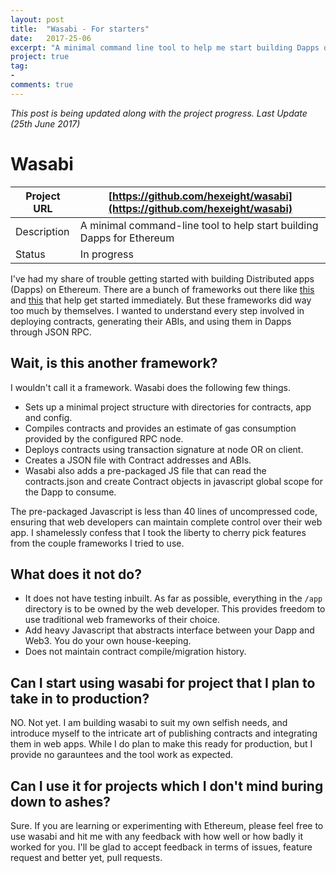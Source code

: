 ```yaml
---
layout: post
title:  "Wasabi - For starters"
date:   2017-25-06
excerpt: "A minimal command line tool to help me start building Dapps on Ethereum."
project: true
tag:
- 
comments: true
---
```


*This post is being updated along with the project progress. Last Update (25th June 2017)*

# Wasabi

| Project URL | [https://github.com/hexeight/wasabi](https://github.com/hexeight/wasabi) |
|-------------|--------------------------------------------------------------------------|
| Description | A minimal command-line tool to help start building Dapps for Ethereum    |
| Status      | In progress                                                              |

I've had my share of trouble getting started with building Distributed apps (Dapps) on Ethereum. There are a bunch of frameworks out there like [this](https://truffleframework.com) and [this]( https://github.com/iurimatias/embark-framework) that help get started immediately. But these frameworks did way too much by themselves. I wanted to understand every step involved in deploying contracts, generating their ABIs, and using them in Dapps through JSON RPC.

## Wait, is this another framework?

I wouldn't call it a framework. Wasabi does the following few things.

- Sets up a minimal project structure with directories for contracts, app and config.
- Compiles contracts and provides an estimate of gas consumption provided by the configured RPC node.
- Deploys contracts using transaction signature at node OR on client.
- Creates a JSON file with Contract addresses and ABIs.
- Wasabi also adds a pre-packaged JS file that can read the contracts.json and create Contract objects in javascript global scope for the Dapp to consume.

The pre-packaged Javascript is less than 40 lines of uncompressed code, ensuring that web developers can maintain complete control over their web app. I shamelessly confess that I took the liberty to cherry pick features from the couple frameworks I tried to use.

## What does it not do?

- It does not have testing inbuilt. As far as possible, everything in the `/app` directory is to be owned by the web developer. This provides freedom to use traditional web frameworks of their choice.
- Add heavy Javascript that abstracts interface between your Dapp and Web3. You do your own house-keeping.
- Does not maintain contract compile/migration history.

## Can I start using wasabi for project that I plan to take in to production?

NO. Not yet. I am building wasabi to suit my own selfish needs, and introduce myself to the intricate art of publishing contracts and integrating them in web apps. While I do plan to make this ready for production, but I provide no garauntees and the tool work as expected.

## Can I use it for projects which I don't mind buring down to ashes?

Sure. If you are learning or experimenting with Ethereum, please feel free to use wasabi and hit me with any feedback with how well or how badly it worked for you. I'll be glad to accept feedback in terms of issues, feature request and better yet, pull requests.